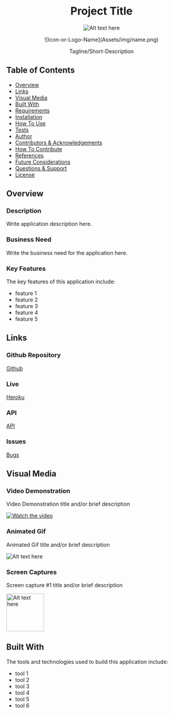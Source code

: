<h1 align="center">Project Title</h1>

<p align="center">
   <img src="image url here" alt="Alt text here"/>
</p>

<p align="center">![Icon-or-Logo-Name](Assets/img/name.png)</p>
<!-- image credit: this image is from icons8 or other-->

<p align="center">Tagline/Short-Description</p>

<!-- https://shields.io/ -->

## Table of Contents
  - [Overview](#overview)
  - [Links](#links)
  - [Visual Media](#visual-media)  
  - [Built With](#built-with)
  - [Requirements](#requirements)   
  - [Installation](#installation)    
  - [How To Use](#how-to-use)
  - [Tests](#tests)
  - [Author](#author)
  - [Contributors & Acknowledgements](#contributors-&-acknowledgements)    
  - [How To Contribute](#how-to-contribute)
  - [References](#references)
  - [Future Considerations](#future-considerations)
  - [Questions & Support](#questions-&-support)
  - [License](#license)

## Overview

### Description
  <!-- Describe what your project does. Note anything that differentiates your project from similar projects.  -->
  Write application description here.

### Business Need
  <!-- Describe the business need that your project addresses/solves and the target audience.-->
  Write the business need for the application here.

### Key Features
<!-- Note the key features/functionality of your project.  -->
The key features of this application include:
  * feature 1
  * feature 2
  * feature 3
  * feature 4
  * feature 5

## Links

### Github Repository 
[Github](https://github.com/NDaruwalla/projectname)

### Live 
[Heroku](https://git.heroku.com/projectname.git)

### API
[API](<API Link> "API")

### Issues
[Bugs](https://github.com/ndaruwalla/projectname/issues "Issues Page")

## Visual Media

### Video Demonstration
<!-- the template below shows an image from the video -->
Video Demonstration title and/or brief description

[![Watch the video](https://img.youtube.com/youtube-abcxyz.jpg)](https://youtu.be/xyzabc)

### Animated Gif
<!-- create animated gif here: https://giphy.com/create/gifmaker or https://www.screentogif.com/ -->
Animated Gif title and/or brief description

![Alt text here](demo/demo.gif)

### Screen Captures

Screen capture #1 title and/or brief description

<img src="https://your-image-url.type" alt="Alt text here" width="100">

## Built With 
<!-- list the tools and technologies used to create the application and provide descriptions/links as appropriate -->
The tools and technologies used to build this application include:
  * tool 1
  * tool 2
  * tool 3
  * tool 4
  * tool 5
  * tool 6
